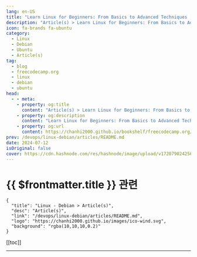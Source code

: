 ```yaml
---
lang: en-US
title: "Learn Linux for Beginners: From Basics to Advanced Techniques [Full Book]"
description: "Article(s) > Learn Linux for Beginners: From Basics to Advanced Techniques [Full Book]"
icon: fa-brands fa-ubuntu
category: 
  - Linux
  - Debian
  - Ubuntu
  - Article(s)
tag: 
  - blog
  - freecodecamp.org
  - linux
  - debian
  - ubuntu
head:
  - - meta:
    - property: og:title
      content: "Article(s) > Learn Linux for Beginners: From Basics to Advanced Techniques [Full Book]"
    - property: og:description
      content: "Learn Linux for Beginners: From Basics to Advanced Techniques [Full Book]"
    - property: og:url
      content: https://chanhi2000.github.io/bookshelf/freecodecamp.org/learn-linux-for-beginners-book-basic-to-advanced.html
prev: /devops/linux-debian/articles/README.md
date: 2024-07-12
isOriginal: false
cover: https://cdn.hashnode.com/res/hashnode/image/upload/v1720790242560/764782a4-1bf3-45a5-857c-7fe3921bfb08.png
---
```


# {{ $frontmatter.title }} 관련

```component VPCard
{
  "title": "Linux - Debian > Article(s)",
  "desc": "Article(s)",
  "link": "/devops/linux-debian/articles/README.md",
  "logo": "https://chanhi2000.github.io/images/ico-wind.svg",
  "background": "rgba(10,10,10,0.2)"
}
```

[[toc]]

---

<SiteInfo
  name="Learn Linux for Beginners: From Basics to Advanced Techniques [Full Book]"
  desc="Learning Linux is one of the most valuable skills in the tech industry. It can help you get things done faster and more efficiently. Many of the world's powerful servers and supercomputers run on Linux. While empowering you in your current role, lear..."
  url="https://freecodecamp.org/news/learn-linux-for-beginners-book-basic-to-advanced/"
  logo="https://cdn.freecodecamp.org/universal/favicons/favicon.ico"
  preview="https://cdn.hashnode.com/res/hashnode/image/upload/v1720790242560/764782a4-1bf3-45a5-857c-7fe3921bfb08.png"/>

<!-- TODO: 작성 -->

